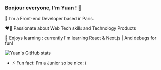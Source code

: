 ### Bonjour everyone, I'm Yuan ! 👋

🌱 I’m a Front-end Developer based in Paris.
 
❤️‍🔥 Passionate about Web Tech skills and Technology Products
   
👾 Enjoys learning : currently I'm learning React & Next.js | And debugs for fun!


 ![Yuan's GitHub stats](https://github-readme-stats.vercel.app/api?username=yuanliuddd&show_icons=true&theme=great-gatsby)


- ⚡ Fun fact: I'm a Junior so be nice :)

